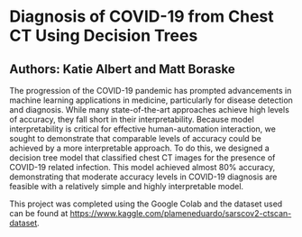 # Diagnosis of COVID-19 from Chest CT Using Decision Trees
## Authors: Katie Albert and Matt Boraske

The progression of the COVID-19 pandemic has prompted advancements in machine learning applications in medicine, particularly for disease detection and diagnosis. While many state-of-the-art approaches achieve high levels of accuracy, they fall short in their interpretability. Because model interpretability is critical for effective human-automation interaction, we sought to demonstrate that comparable levels of accuracy could be achieved by a more interpretable approach. To do this, we designed a decision tree model that classified chest CT images for the presence of COVID-19 related infection. This model achieved almost 80% accuracy, demonstrating that moderate accuracy levels in COVID-19 diagnosis are feasible with a relatively simple and highly interpretable model.

This project was completed using the Google Colab and the dataset used can be found at https://www.kaggle.com/plameneduardo/sarscov2-ctscan-dataset.
